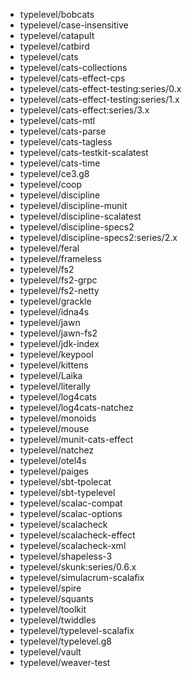 - typelevel/bobcats
- typelevel/case-insensitive
- typelevel/catapult
- typelevel/catbird
- typelevel/cats
- typelevel/cats-collections
- typelevel/cats-effect-cps
- typelevel/cats-effect-testing:series/0.x
- typelevel/cats-effect-testing:series/1.x
- typelevel/cats-effect:series/3.x
- typelevel/cats-mtl
- typelevel/cats-parse
- typelevel/cats-tagless
- typelevel/cats-testkit-scalatest
- typelevel/cats-time
- typelevel/ce3.g8
- typelevel/coop
- typelevel/discipline
- typelevel/discipline-munit
- typelevel/discipline-scalatest
- typelevel/discipline-specs2
- typelevel/discipline-specs2:series/2.x
- typelevel/feral
- typelevel/frameless
- typelevel/fs2
- typelevel/fs2-grpc
- typelevel/fs2-netty
- typelevel/grackle
- typelevel/idna4s
- typelevel/jawn
- typelevel/jawn-fs2
- typelevel/jdk-index
- typelevel/keypool
- typelevel/kittens
- typelevel/Laika
- typelevel/literally
- typelevel/log4cats
- typelevel/log4cats-natchez
- typelevel/monoids
- typelevel/mouse
- typelevel/munit-cats-effect
- typelevel/natchez
- typelevel/otel4s
- typelevel/paiges
- typelevel/sbt-tpolecat
- typelevel/sbt-typelevel
- typelevel/scalac-compat
- typelevel/scalac-options
- typelevel/scalacheck
- typelevel/scalacheck-effect
- typelevel/scalacheck-xml
- typelevel/shapeless-3
- typelevel/skunk:series/0.6.x
- typelevel/simulacrum-scalafix
- typelevel/spire
- typelevel/squants
- typelevel/toolkit
- typelevel/twiddles
- typelevel/typelevel-scalafix
- typelevel/typelevel.g8
- typelevel/vault
- typelevel/weaver-test
